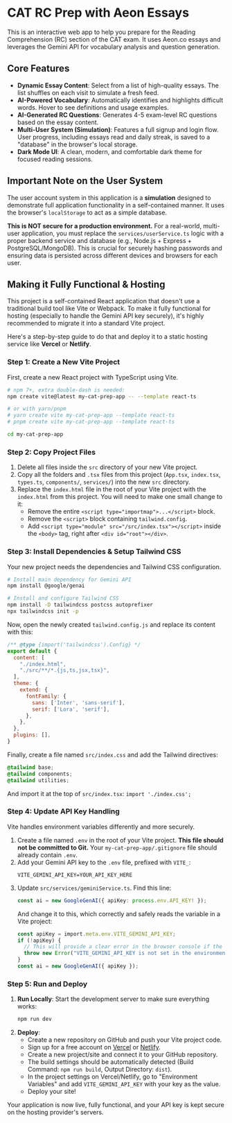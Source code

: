 # CAT RC Prep with Aeon Essays

This is an interactive web app to help you prepare for the Reading Comprehension (RC) section of the CAT exam. It uses Aeon.co essays and leverages the Gemini API for vocabulary analysis and question generation.

## Core Features

-   **Dynamic Essay Content**: Select from a list of high-quality essays. The list shuffles on each visit to simulate a fresh feed.
-   **AI-Powered Vocabulary**: Automatically identifies and highlights difficult words. Hover to see definitions and usage examples.
-   **AI-Generated RC Questions**: Generates 4-5 exam-level RC questions based on the essay content.
-   **Multi-User System (Simulation)**: Features a full signup and login flow. User progress, including essays read and daily streak, is saved to a "database" in the browser's local storage.
-   **Dark Mode UI**: A clean, modern, and comfortable dark theme for focused reading sessions.

## Important Note on the User System

The user account system in this application is a **simulation** designed to demonstrate full application functionality in a self-contained manner. It uses the browser's `localStorage` to act as a simple database.

**This is NOT secure for a production environment.** For a real-world, multi-user application, you must replace the `services/userService.ts` logic with a proper backend service and database (e.g., Node.js + Express + PostgreSQL/MongoDB). This is crucial for securely hashing passwords and ensuring data is persisted across different devices and browsers for each user.

## Making it Fully Functional & Hosting

This project is a self-contained React application that doesn't use a traditional build tool like Vite or Webpack. To make it fully functional for hosting (especially to handle the Gemini API key securely), it's highly recommended to migrate it into a standard Vite project.

Here's a step-by-step guide to do that and deploy it to a static hosting service like **Vercel** or **Netlify**.

### Step 1: Create a New Vite Project

First, create a new React project with TypeScript using Vite.

```bash
# npm 7+, extra double-dash is needed:
npm create vite@latest my-cat-prep-app -- --template react-ts

# or with yarn/pnpm
# yarn create vite my-cat-prep-app --template react-ts
# pnpm create vite my-cat-prep-app --template react-ts

cd my-cat-prep-app
```

### Step 2: Copy Project Files

1.  Delete all files inside the `src` directory of your new Vite project.
2.  Copy all the folders and `.tsx` files from this project (`App.tsx`, `index.tsx`, `types.ts`, `components/`, `services/`) into the new `src` directory.
3.  Replace the `index.html` file in the root of your Vite project with the `index.html` from this project. You will need to make one small change to it:
    *   Remove the entire `<script type="importmap">...</script>` block.
    *   Remove the `<script>` block containing `tailwind.config`.
    *   Add `<script type="module" src="/src/index.tsx"></script>` inside the `<body>` tag, right after `<div id="root"></div>`.

### Step 3: Install Dependencies & Setup Tailwind CSS

Your new project needs the dependencies and Tailwind CSS configuration.

```bash
# Install main dependency for Gemini API
npm install @google/genai

# Install and configure Tailwind CSS
npm install -D tailwindcss postcss autoprefixer
npx tailwindcss init -p
```

Now, open the newly created `tailwind.config.js` and replace its content with this:

```js
/** @type {import('tailwindcss').Config} */
export default {
  content: [
    "./index.html",
    "./src/**/*.{js,ts,jsx,tsx}",
  ],
  theme: {
    extend: {
      fontFamily: {
        sans: ['Inter', 'sans-serif'],
        serif: ['Lora', 'serif'],
      },
    },
  },
  plugins: [],
}
```

Finally, create a file named `src/index.css` and add the Tailwind directives:

```css
@tailwind base;
@tailwind components;
@tailwind utilities;
```

And import it at the top of `src/index.tsx`: `import './index.css';`

### Step 4: Update API Key Handling

Vite handles environment variables differently and more securely.

1.  Create a file named `.env` in the root of your Vite project. **This file should not be committed to Git.** Your `my-cat-prep-app/.gitignore` file should already contain `.env`.
2.  Add your Gemini API key to the `.env` file, prefixed with `VITE_`:
    ```
    VITE_GEMINI_API_KEY=YOUR_API_KEY_HERE
    ```
3.  Update `src/services/geminiService.ts`. Find this line:
    ```ts
    const ai = new GoogleGenAI({ apiKey: process.env.API_KEY! });
    ```
    And change it to this, which correctly and safely reads the variable in a Vite project:
    ```ts
    const apiKey = import.meta.env.VITE_GEMINI_API_KEY;
    if (!apiKey) {
      // This will provide a clear error in the browser console if the key is missing.
      throw new Error("VITE_GEMINI_API_KEY is not set in the environment variables.");
    }
    const ai = new GoogleGenAI({ apiKey });
    ```

### Step 5: Run and Deploy

1.  **Run Locally**: Start the development server to make sure everything works:
    ```bash
    npm run dev
    ```
2.  **Deploy**:
    *   Create a new repository on GitHub and push your Vite project code.
    *   Sign up for a free account on [Vercel](https://vercel.com) or [Netlify](https://netlify.com).
    *   Create a new project/site and connect it to your GitHub repository.
    *   The build settings should be automatically detected (Build Command: `npm run build`, Output Directory: `dist`).
    *   In the project settings on Vercel/Netlify, go to "Environment Variables" and add `VITE_GEMINI_API_KEY` with your key as the value.
    *   Deploy your site!

Your application is now live, fully functional, and your API key is kept secure on the hosting provider's servers.